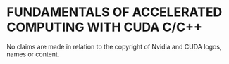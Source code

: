 # FUNDAMENTALS OF ACCELERATED COMPUTING WITH CUDA C/C++

No claims are made in relation to the copyright of Nvidia and CUDA logos, names or content.

